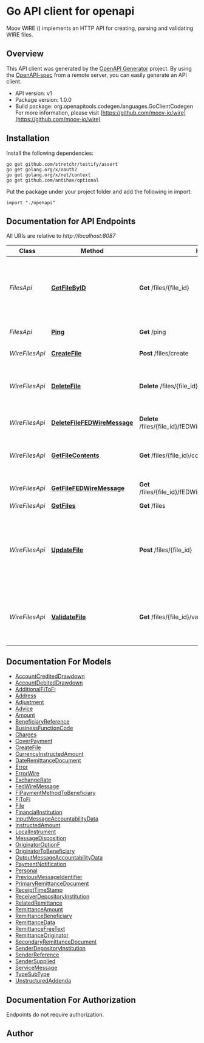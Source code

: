 # Go API client for openapi

Moov WIRE () implements an HTTP API for creating, parsing and validating WIRE files.

## Overview
This API client was generated by the [OpenAPI Generator](https://openapi-generator.tech) project.  By using the [OpenAPI-spec](https://www.openapis.org/) from a remote server, you can easily generate an API client.

- API version: v1
- Package version: 1.0.0
- Build package: org.openapitools.codegen.languages.GoClientCodegen
For more information, please visit [https://github.com/moov-io/wire](https://github.com/moov-io/wire)

## Installation

Install the following dependencies:
```
go get github.com/stretchr/testify/assert
go get golang.org/x/oauth2
go get golang.org/x/net/context
go get github.com/antihax/optional
```

Put the package under your project folder and add the following in import:
```golang
import "./openapi"
```

## Documentation for API Endpoints

All URIs are relative to *http://localhost:8087*

Class | Method | HTTP request | Description
------------ | ------------- | ------------- | -------------
*FilesApi* | [**GetFileByID**](docs/FilesApi.md#getfilebyid) | **Get** /files/{file_id} | Retrieves the details of an existing File. You need only supply the unique File identifier that was returned upon creation.
*FilesApi* | [**Ping**](docs/FilesApi.md#ping) | **Get** /ping | Ping the Wire service to check if running
*WireFilesApi* | [**CreateFile**](docs/WireFilesApi.md#createfile) | **Post** /files/create | Create a new File object
*WireFilesApi* | [**DeleteFile**](docs/WireFilesApi.md#deletefile) | **Delete** /files/{file_id} | Permanently deletes a File and associated FEDWireMessage. It cannot be undone.
*WireFilesApi* | [**DeleteFileFEDWireMessage**](docs/WireFilesApi.md#deletefilefedwiremessage) | **Delete** /files/{file_id}/fEDWireMessage/{fEDWireMessage_id} | Delete a FEDWireMessage from a File
*WireFilesApi* | [**GetFileContents**](docs/WireFilesApi.md#getfilecontents) | **Get** /files/{file_id}/contents | Assembles the existing file witha FEDWireMessage, Returns plaintext file.
*WireFilesApi* | [**GetFileFEDWireMessage**](docs/WireFilesApi.md#getfilefedwiremessage) | **Get** /files/{file_id}/fEDWireMessage/{fEDWireMessage_id} | Get a specific FEDWireMessage on a FIle
*WireFilesApi* | [**GetFiles**](docs/WireFilesApi.md#getfiles) | **Get** /files | Gets a list of Files
*WireFilesApi* | [**UpdateFile**](docs/WireFilesApi.md#updatefile) | **Post** /files/{file_id} | Updates the specified FEDWire Message by setting the values of the parameters passed. Any parameters not provided will be left unchanged.
*WireFilesApi* | [**ValidateFile**](docs/WireFilesApi.md#validatefile) | **Get** /files/{file_id}/validate | Validates the existing file. You need only supply the unique File identifier that was returned upon creation.


## Documentation For Models

 - [AccountCreditedDrawdown](docs/AccountCreditedDrawdown.md)
 - [AccountDebitedDrawdown](docs/AccountDebitedDrawdown.md)
 - [AdditionalFiToFi](docs/AdditionalFiToFi.md)
 - [Address](docs/Address.md)
 - [Adjustment](docs/Adjustment.md)
 - [Advice](docs/Advice.md)
 - [Amount](docs/Amount.md)
 - [BeneficiaryReference](docs/BeneficiaryReference.md)
 - [BusinessFunctionCode](docs/BusinessFunctionCode.md)
 - [Charges](docs/Charges.md)
 - [CoverPayment](docs/CoverPayment.md)
 - [CreateFile](docs/CreateFile.md)
 - [CurrencyInstructedAmount](docs/CurrencyInstructedAmount.md)
 - [DateRemittanceDocument](docs/DateRemittanceDocument.md)
 - [Error](docs/Error.md)
 - [ErrorWire](docs/ErrorWire.md)
 - [ExchangeRate](docs/ExchangeRate.md)
 - [FedWireMessage](docs/FedWireMessage.md)
 - [FiPaymentMethodToBeneficiary](docs/FiPaymentMethodToBeneficiary.md)
 - [FiToFi](docs/FiToFi.md)
 - [File](docs/File.md)
 - [FinancialInstitution](docs/FinancialInstitution.md)
 - [InputMessageAccountabilityData](docs/InputMessageAccountabilityData.md)
 - [InstructedAmount](docs/InstructedAmount.md)
 - [LocalInstrument](docs/LocalInstrument.md)
 - [MessageDisposition](docs/MessageDisposition.md)
 - [OriginatorOptionF](docs/OriginatorOptionF.md)
 - [OriginatorToBeneficiary](docs/OriginatorToBeneficiary.md)
 - [OutputMessageAccountabilityData](docs/OutputMessageAccountabilityData.md)
 - [PaymentNotification](docs/PaymentNotification.md)
 - [Personal](docs/Personal.md)
 - [PreviousMessageIdentifier](docs/PreviousMessageIdentifier.md)
 - [PrimaryRemittanceDocument](docs/PrimaryRemittanceDocument.md)
 - [ReceiptTimeStamp](docs/ReceiptTimeStamp.md)
 - [ReceiverDepositoryInstitution](docs/ReceiverDepositoryInstitution.md)
 - [RelatedRemittance](docs/RelatedRemittance.md)
 - [RemittanceAmount](docs/RemittanceAmount.md)
 - [RemittanceBeneficiary](docs/RemittanceBeneficiary.md)
 - [RemittanceData](docs/RemittanceData.md)
 - [RemittanceFreeText](docs/RemittanceFreeText.md)
 - [RemittanceOriginator](docs/RemittanceOriginator.md)
 - [SecondaryRemittanceDocument](docs/SecondaryRemittanceDocument.md)
 - [SenderDepositoryInstitution](docs/SenderDepositoryInstitution.md)
 - [SenderReference](docs/SenderReference.md)
 - [SenderSupplied](docs/SenderSupplied.md)
 - [ServiceMessage](docs/ServiceMessage.md)
 - [TypeSubType](docs/TypeSubType.md)
 - [UnstructuredAddenda](docs/UnstructuredAddenda.md)


## Documentation For Authorization
 Endpoints do not require authorization.


## Author



